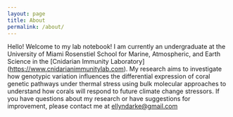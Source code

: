 ```yaml
---
layout: page
title: About
permalink: /about/
---
```


Hello! Welcome to my lab notebook! I am currently an undergraduate at the University of Miami Rosenstiel School for Marine, Atmospheric, and Earth Science in the [Cnidarian Immunity Laboratory] (https://www.cnidarianimmunitylab.com). My research aims to investigate how genotypic variation influences the differential expression of coral genetic pathways under thermal stress using bulk molecular approaches to understand how corals will respond to future climate change stressors. If you have questions about my research or have suggestions for improvement, please contact me at [ellyndarke@gmail.com](mailto:ellyndarke@gmail.com)
